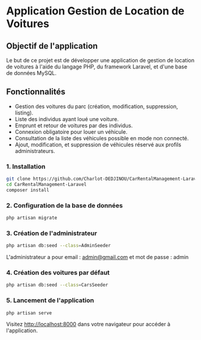 # Application Gestion de Location de Voitures

## Objectif de l'application

Le but de ce projet est de développer une application de gestion de location de voitures à l'aide du langage PHP, du framework Laravel, et d'une base de données MySQL.

## Fonctionnalités

- Gestion des voitures du parc (création, modification, suppression, listing).
- Liste des individus ayant loué une voiture.
- Emprunt et retour de voitures par des individus.
- Connexion obligatoire pour louer un véhicule.
- Consultation de la liste des véhicules possible en mode non connecté.
- Ajout, modification, et suppression de véhicules réservé aux profils administrateurs.


### 1. Installation

```bash
git clone https://github.com/Charlot-DEDJINOU/CarRentalManagement-Laravel.git
cd CarRentalManagement-Laravel
composer install
```

### 2. Configuration de la base de données

```bash
php artisan migrate
```

### 3. Création de l'administrateur

```bash
php artisan db:seed --class=AdminSeeder
```

L'administrateur a pour email : admin@gmail.com et mot de passe : admin

### 4. Création des voitures par défaut

```bash
php artisan db:seed --class=CarsSeeder
```

### 5. Lancement de l'application

```bash
php artisan serve
```

Visitez [http://localhost:8000](http://localhost:8000) dans votre navigateur pour accéder à l'application.

```